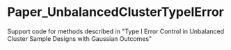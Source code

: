 Paper_UnbalancedClusterTypeIError
=================================

Support code for methods described in "Type I Error Control in Unbalanced Cluster Sample Designs with Gaussian Outcomes"